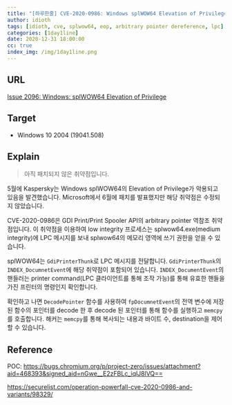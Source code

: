 ```yaml
---
title: "[하루한줄] CVE-2020-0986: Windows splWOW64 Elevation of Privilege"
author: idioth
tags: [idioth, cve, splwow64, eop, arbitrary pointer dereference, lpc]
categories: [1day1line]
date: 2020-12-31 18:00:00
cc: true
index_img: /img/1day1line.png
---
```


## URL 

[Issue 2096: Windows: splWOW64 Elevation of Privilege](https://bugs.chromium.org/p/project-zero/issues/detail?id=2096)



## Target

- Windows 10 2004 (19041.508)



## Explain

> 아직 패치되지 않은 취약점입니다.

5월에 Kaspersky는 Windows splWOW64의 Elevation of Privilege가 악용되고 있음을 발견했습니다. Microsoft에서 6월에 패치를 발표했지만 해당 취약점은 수정되지 않았습니다.

CVE-2020-0986은 GDI Print/Print Spooler API의 arbitrary pointer 역참조 취약점입니다. 이 취약점을 이용하여 low integrity 프로세스는 splwow64.exe(medium integrity)에 LPC 메시지를 보내 splwow64의 메모리 영역에 쓰기 권한을 얻을 수 있습니다. 

splWOW64는 `GdiPrinterThunk`로 LPC 메시지를 전달합니다. `GdiPrinterThunk`의 `INDEX_DocumnetEvent`에 해당 취약점이 포함되어 있습니다. `INDEX_DocumentEvent`의 핸들러는 printer command(LPC 클라이언트를 통해 조작 가능)를 통해 유효한 핸들을 가진 프린터의 명령인지 확인합니다.

확인하고 나면 `DecodePointer` 함수를 사용하여 `fpDocumnetEvent`의 전역 변수에 저장된 함수의 포인터를 decode 한 후 decode 된 포인터를 통해 함수를 실행하고 `memcpy`를 호출합니다. 해커는 `memcpy`를 통해 복사되는 내용과 바이트 수, destination을 제어할 수 있습니다.



## Reference

POC: https://bugs.chromium.org/p/project-zero/issues/attachment?aid=468393&signed_aid=nGwe__E2zFBLc_iqlJ8lVQ==

https://securelist.com/operation-powerfall-cve-2020-0986-and-variants/98329/

